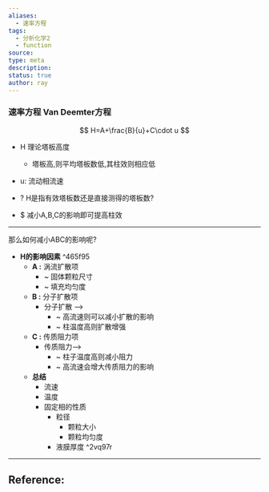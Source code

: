 ```yaml
---
aliases:
  - 速率方程
tags:
  - 分析化学2
  - function
source: 
type: meta
description: 
status: true
author: ray
---
```


### 速率方程 Van Deemter方程
$$
H=A+\frac{B}{u}+C\cdot u
$$
- H 理论塔板高度
	- 塔板高,则平均塔板数低,其柱效则相应低
- u: 流动相流速

- ? H是指有效塔板数还是直接测得的塔板数?
- $ 减小A,B,C的影响即可提高柱效

---

那么如何减小ABC的影响呢?

- **H的影响因素** ^465f95
	- **A :** 涡流扩散项 
		- ~ 固体颗粒尺寸
		- ~ 填充均匀度
	- **B :** 分子扩散项
		- 分子扩散 --> 
			- ~ 高流速则可以减小扩散的影响
			- ~ 柱温度高则扩散增强
	- **C :** 传质阻力项
		- 传质阻力-->
			- ~ 柱子温度高则减小阻力
			- ~ 高流速会增大传质阻力的影响
	- **总结**
		- 流速
		- 温度
		- 固定相的性质
			- 粒径
				- 颗粒大小
				- 颗粒均匀度
			- 液膜厚度 ^2vq97r




---

## Reference: